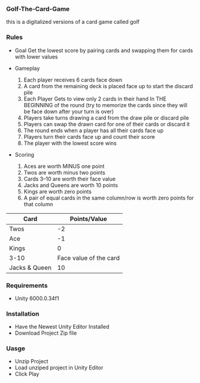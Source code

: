 ### Golf-The-Card-Game
this is a digitalized versions of a card game called golf

### Rules

- Goal 
  Get the lowest score by pairing cards and swapping them for cards with lower values
  
- Gameplay
    1. Each player receives 6 cards face down 
    2. A card from the remaining deck is placed face up to start the discard pile
    3. Each Player Gets to view only 2 cards in their hand In THE BEGINNING of the round (try to memorize the cards since they will be face down after your turn is over)
    4. Players take turns drawing a card from the draw pile or discard pile 
    5. Players can swap the drawn card for one of their cards or discard it 
    6. The round ends when a player has all their cards face up 
    7. Players turn their cards face up and count their score 
    8. The player with the lowest score wins

- Scoring 
    1. Aces are worth MINUS one point
    2. Twos are worth minus two points
    3. Cards 3–10 are worth their face value
    4. Jacks and Queens are worth 10 points
    5. Kings are worth zero points
    6. A pair of equal cards in the same column/row is worth zero points for that column

| Card | Points/Value |
| --- | --- |
| Twos | -2 |
| Ace | -1 |
| Kings | 0 |
| 3-10 | Face value of the card |
| Jacks & Queen | 10 |


### Requirements
- Unity 6000.0.34f1

### Installation 
- Have the Newest Unity Editor Installed
- Download Project Zip file

### Uasge
- Unzip Project
- Load unziped project in Unity Editor
- Click Play

